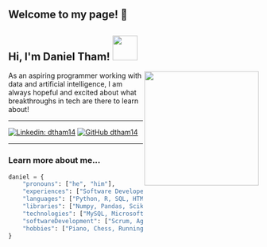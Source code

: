 ## Welcome to my page! 👋

<h2> Hi, I'm Daniel Tham! <img src="https://media0.giphy.com/media/v1.Y2lkPTc5MGI3NjExOWhmY24xbHFrMHVyNHd3MzdmODhpYjBpaHRpZHcwcXhob3k5MzM4NyZlcD12MV9pbnRlcm5hbF9naWZfYnlfaWQmY3Q9Zw/GvXrQ1VgeZwIBj09FK/giphy.webp" width="50"></h2>
<img align='right' src="" width="230">
<p>As an aspiring programmer working with data and artificial intelligence, I am always hopeful and excited about what breakthroughs in tech are there to learn about!</p>

---

[![Linkedin: dtham14](https://img.shields.io/badge/-thaianebraga-blue?style=flat-square&logo=Linkedin&logoColor=white&link=https://www.linkedin.com/in/thaianebraga/)](https://www.linkedin.com/in/dtham14/)
[![GitHub dtham14](https://img.shields.io/github/followers/thaiane?label=follow&style=social)](https://github.com/Dtham14)

---

### Learn more about me...  

```python
daniel = {
    "pronouns": ["he", "him"],
    "experiences": ["Software Developer, Coding Tutor"]
    "languages": ["Python, R, SQL, HTML, CSS, JavaScript, Java, C, C++"],
    "libraries": ["Numpy, Pandas, Scikit-learn, TensorFlow, Seaborn, Keras, PyTorch"], 
    "technologies": ["MySQL, Microsoft SQL Server, Spark, Hadoop, MongoDB, Flask, Docker"],
    "softwareDevelopment": ["Scrum, Agile, Pair Programming"],
    "hobbies": ["Piano, Chess, Running"],
}
```


